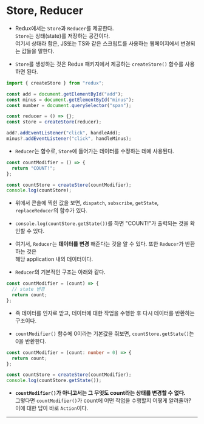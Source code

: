 # Store, Reducer

- Redux에서는 `Store`과 `Reducer`를 제공한다.  
  `Store`는 상태(state)를 저장하는 공간이다.  
  여기서 상태라 함은, JS또는 TS와 같은 스크립트를 사용하는 웹페이지에서 변경되는 값들을 말한다.

- `Store`를 생성하는 것은 Redux 패키지에서 제공하는 `createStore()` 함수를 사용하면 된다.

```ts
import { createStore } from "redux";

const add = document.getElementById("add");
const minus = document.getElementById("minus");
const number = document.querySelector("span");

const reducer = () => {};
const store = createStore(reducer);

add?.addEventListener("click", handleAdd);
minus?.addEventListener("click", handleMinus);
```

- `Reducer`는 함수로, `Store`에 들어가는 데이터를 수정하는 데에 사용된다.

```ts
const countModifier = () => {
  return "COUNT!";
};

const countStore = createStore(countModifier);
console.log(countStore);
```

- 위에서 콘솔에 찍힌 값을 보면, `dispatch`, `subscribe`, `getState`, `replaceReducer`의 함수가 있다.
- `console.log(countStore.getState())`를 하면 "COUNT!"가 출력되는 것을 확인할 수 있다.

- 여기서, `Reducer`는 **데이터를 변경** 해준다는 것을 알 수 있다. 또한 `Reducer`가 반환하는 것은  
  해당 application 내의 데이터이다.

- `Reducer`의 기본적인 구조는 아래와 같다.

```ts
const countModifier = (count) => {
  // state 변경
  return count;
};
```

- 즉 데이터를 인자로 받고, 데이터에 대한 작업을 수행한 후 다시 데이터를 반환하는 구조이다.

- `countModifier()` 함수에 0이라는 기본값을 줘보면, `countStore.getState()`는 0을 반환한다.

```ts
const countModifier = (count: number = 0) => {
  return count;
};

const countStore = createStore(countModifier);
console.log(countStore.getState());
```

- **`countModifier()`가 아니고서는 그 무엇도 count라는 상태를 변경할 수 없다.**  
  그렇다면 `countModifier()`가 count에 어떤 작업을 수행할지 어떻게 알려줄까?  
  이에 대한 답이 바로 `Action`이다.

<hr/>
